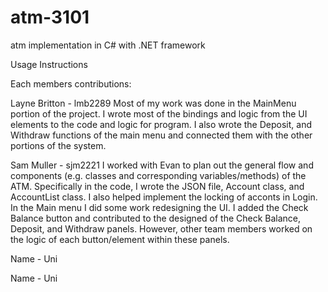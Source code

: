 # atm-3101
atm implementation in C# with .NET framework


Usage Instructions




Each members contributions:

Layne Britton - lmb2289
Most of my work was done in the MainMenu portion of the project. I wrote most
of the bindings and logic from the UI elements to the code and logic for program.
I also wrote the Deposit, and Withdraw functions of the main menu and connected
them with the other portions of the system. 

Sam Muller - sjm2221
I worked with Evan to plan out the general flow and components (e.g. classes and corresponding variables/methods) of the ATM. Specifically in the code, I wrote the JSON file, Account class, and AccountList class. I also helped implement the locking of acconts in Login. In the Main menu I did some work redesigning the UI. I added the Check Balance button and contributed to the designed of the Check Balance, Deposit, and Withdraw panels. However, other team members worked on the logic of each button/element within these panels.

Name - Uni

Name - Uni

